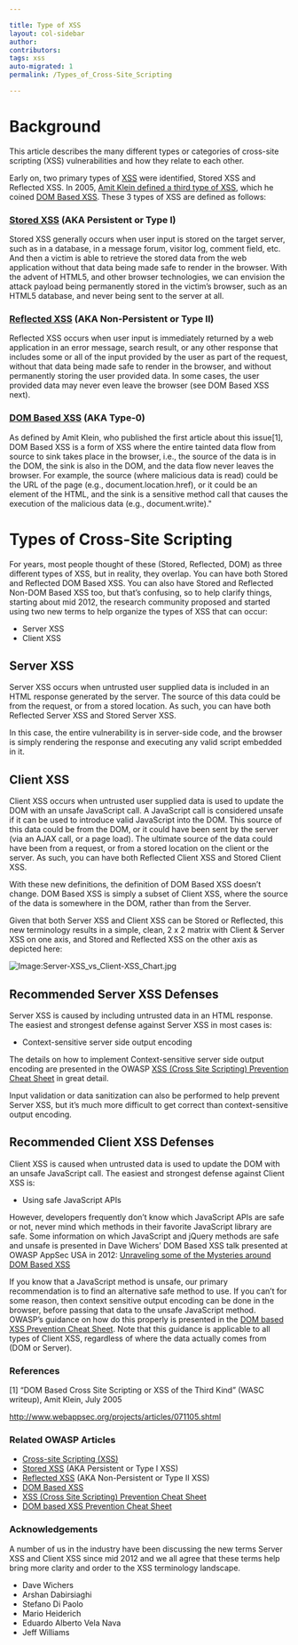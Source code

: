 ```yaml
---

title: Type of XSS
layout: col-sidebar
author:
contributors:
tags: xss
auto-migrated: 1
permalink: /Types_of_Cross-Site_Scripting

---
```


# Background

This article describes the many different types or categories of
cross-site scripting (XSS) vulnerabilities and how they relate to each
other.

Early on, two primary types of [XSS](XSS "wikilink") were identified,
Stored XSS and Reflected XSS. In 2005, [Amit Klein defined a third type
of XSS](http://www.webappsec.org/projects/articles/071105.shtml), which
he coined [DOM Based XSS](DOM_Based_XSS "wikilink"). These 3 types of
XSS are defined as follows:

### [Stored XSS](Cross-site_Scripting_\(XSS\)#Stored_XSS_Attacks "wikilink") (AKA Persistent or Type I)

Stored XSS generally occurs when user input is stored on the target
server, such as in a database, in a message forum, visitor log, comment
field, etc. And then a victim is able to retrieve the stored data from
the web application without that data being made safe to render in the
browser. With the advent of HTML5, and other browser technologies, we
can envision the attack payload being permanently stored in the victim’s
browser, such as an HTML5 database, and never being sent to the server
at all.

### [Reflected XSS](Cross-site_Scripting_\(XSS\)#Reflected_XSS_Attacks "wikilink") (AKA Non-Persistent or Type II)

Reflected XSS occurs when user input is immediately returned by a web
application in an error message, search result, or any other response
that includes some or all of the input provided by the user as part of
the request, without that data being made safe to render in the browser,
and without permanently storing the user provided data. In some cases,
the user provided data may never even leave the browser (see DOM Based
XSS next).

### [DOM Based XSS](DOM_Based_XSS "wikilink") (AKA Type-0)

As defined by Amit Klein, who published the first article about this
issue\[1\], DOM Based XSS is a form of XSS where the entire tainted data
flow from source to sink takes place in the browser, i.e., the source of
the data is in the DOM, the sink is also in the DOM, and the data flow
never leaves the browser. For example, the source (where malicious data
is read) could be the URL of the page (e.g., document.location.href), or
it could be an element of the HTML, and the sink is a sensitive method
call that causes the execution of the malicious data (e.g.,
document.write)."

# Types of Cross-Site Scripting

For years, most people thought of these (Stored, Reflected, DOM) as
three different types of XSS, but in reality, they overlap. You can have
both Stored and Reflected DOM Based XSS. You can also have Stored and
Reflected Non-DOM Based XSS too, but that’s confusing, so to help
clarify things, starting about mid 2012, the research community proposed
and started using two new terms to help organize the types of XSS that
can occur:

  - Server XSS
  - Client XSS

## Server XSS

Server XSS occurs when untrusted user supplied data is included in an
HTML response generated by the server. The source of this data could be
from the request, or from a stored location. As such, you can have both
Reflected Server XSS and Stored Server XSS.

In this case, the entire vulnerability is in server-side code, and the
browser is simply rendering the response and executing any valid script
embedded in it.

## Client XSS

Client XSS occurs when untrusted user supplied data is used to update
the DOM with an unsafe JavaScript call. A JavaScript call is considered
unsafe if it can be used to introduce valid JavaScript into the DOM.
This source of this data could be from the DOM, or it could have been
sent by the server (via an AJAX call, or a page load). The ultimate
source of the data could have been from a request, or from a stored
location on the client or the server. As such, you can have both
Reflected Client XSS and Stored Client XSS.

With these new definitions, the definition of DOM Based XSS doesn’t
change. DOM Based XSS is simply a subset of Client XSS, where the source
of the data is somewhere in the DOM, rather than from the Server.

Given that both Server XSS and Client XSS can be Stored or Reflected,
this new terminology results in a simple, clean, 2 x 2 matrix with
Client & Server XSS on one axis, and Stored and Reflected XSS on the
other axis as depicted here:

![Image:Server-XSS_vs_Client-XSS_Chart.jpg](Server-XSS_vs_Client-XSS_Chart.jpg
"Image:Server-XSS_vs_Client-XSS_Chart.jpg")

## Recommended Server XSS Defenses

Server XSS is caused by including untrusted data in an HTML response.
The easiest and strongest defense against Server XSS in most cases is:

  - Context-sensitive server side output encoding

The details on how to implement Context-sensitive server side output
encoding are presented in the OWASP [XSS (Cross Site Scripting)
Prevention Cheat
Sheet](XSS_\(Cross_Site_Scripting\)_Prevention_Cheat_Sheet "wikilink")
in great detail.

Input validation or data sanitization can also be performed to help
prevent Server XSS, but it’s much more difficult to get correct than
context-sensitive output encoding.

## Recommended Client XSS Defenses

Client XSS is caused when untrusted data is used to update the DOM with
an unsafe JavaScript call. The easiest and strongest defense against
Client XSS is:

  - Using safe JavaScript APIs

However, developers frequently don’t know which JavaScript APIs are safe
or not, never mind which methods in their favorite JavaScript library
are safe. Some information on which JavaScript and jQuery methods are
safe and unsafe is presented in Dave Wichers’ DOM Based XSS talk
presented at OWASP AppSec USA in 2012: [Unraveling some of the Mysteries
around DOM Based
XSS](https://www.owasp.org/images/c/c5/Unraveling_some_Mysteries_around_DOM-based_XSS.pdf)

If you know that a JavaScript method is unsafe, our primary
recommendation is to find an alternative safe method to use. If you
can’t for some reason, then context sensitive output encoding can be
done in the browser, before passing that data to the unsafe JavaScript
method. OWASP’s guidance on how do this properly is presented in the
[DOM based XSS Prevention Cheat
Sheet](DOM_based_XSS_Prevention_Cheat_Sheet "wikilink"). Note that this
guidance is applicable to all types of Client XSS, regardless of where
the data actually comes from (DOM or Server).

### References

\[1\] “DOM Based Cross Site Scripting or XSS of the Third Kind” (WASC
writeup), Amit Klein, July 2005

<http://www.webappsec.org/projects/articles/071105.shtml>

### Related OWASP Articles

  - [Cross-site Scripting
    (XSS)](Cross-site_Scripting_\(XSS\) "wikilink")
  - [Stored
    XSS](Cross-site_Scripting_\(XSS\)#Stored_XSS_Attacks "wikilink")
    (AKA Persistent or Type I XSS)
  - [Reflected
    XSS](Cross-site_Scripting_\(XSS\)#Reflected_XSS_Attacks "wikilink")
    (AKA Non-Persistent or Type II XSS)
  - [DOM Based XSS](DOM_Based_XSS "wikilink")
  - [XSS (Cross Site Scripting) Prevention Cheat
    Sheet](XSS_\(Cross_Site_Scripting\)_Prevention_Cheat_Sheet "wikilink")
  - [DOM based XSS Prevention Cheat
    Sheet](DOM_based_XSS_Prevention_Cheat_Sheet "wikilink")

### Acknowledgements

A number of us in the industry have been discussing the new terms Server
XSS and Client XSS since mid 2012 and we all agree that these terms help
bring more clarity and order to the XSS terminology landscape.

  - Dave Wichers
  - Arshan Dabirsiaghi
  - Stefano Di Paolo
  - Mario Heiderich
  - Eduardo Alberto Vela Nava
  - Jeff Williams
